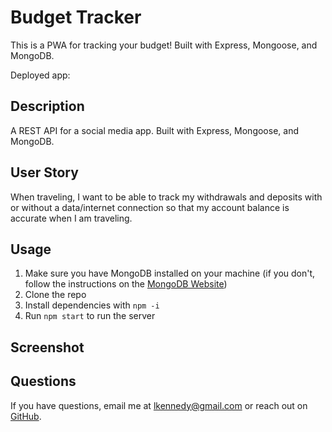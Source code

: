 # Budget Tracker  

This is a PWA for tracking your budget! Built with Express, Mongoose, and MongoDB.

Deployed app:


## Description
A REST API for a social media app. Built with Express, Mongoose, and MongoDB.

## User Story
When traveling, I want to be able to track my withdrawals and deposits with or without a data/internet connection so that my account balance is accurate when I am traveling.

## Usage
1. Make sure you have MongoDB installed on your machine (if you don't, follow the instructions on the [MongoDB Website](https://docs.mongodb.com/manual/installation/))
2. Clone the repo
3. Install dependencies with `npm -i`
4. Run `npm start` to run the server 


## Screenshot



## Questions
If you have questions, email me at [lkennedy@gmail.com](mailto:lkennedy@gmail.com) or reach out on [GitHub](https://github.com/Lydia-tech).